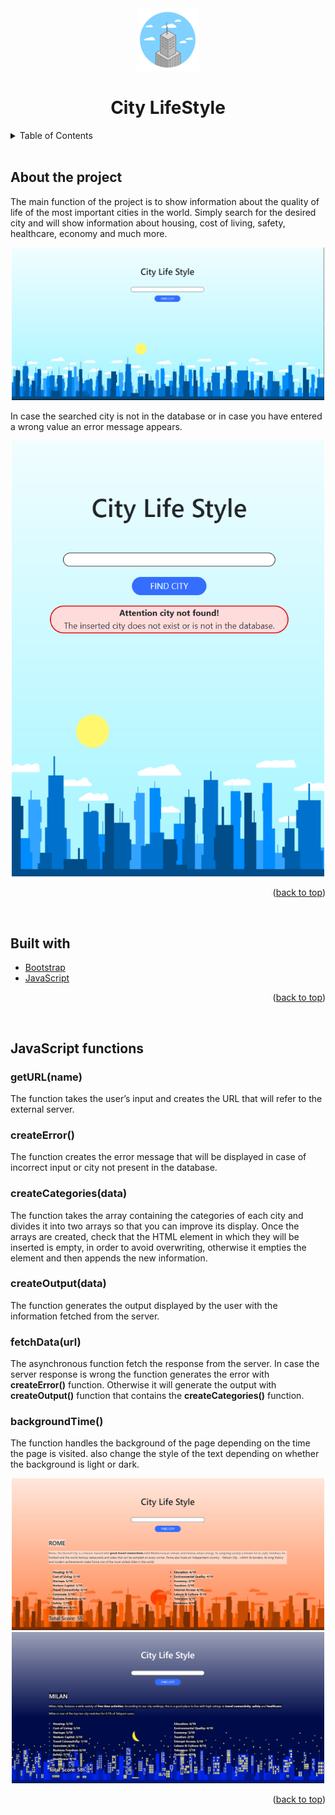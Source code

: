 <!-- Intestazione -->
<div align='center' id='top'>
<img src='./images/city-logo.png' alt='The Infinite Counter Logo' width = '100' height = '100'>
<h1>City LifeStyle</h1>
</div>

<!-- Sommario -->
<details>
  <summary>Table of Contents</summary>
  <ol>
    <li><a href="#about-the-project">About the project</a></li>
    <li><a href="#built-with">Built with</a></li>
    <li><a href="#javascript-functions">JavaScript functions</a>
      <ul>
        <li><a href="#URL">getURL(name)</a></li>
        <li><a href="#error">createError()</a></li>
        <li><a href="#cats">createCategories(data)</a></li>
        <li><a href="#output">createOutput(data)</a></li>
        <li><a href="#fetch">fetchData(url)</a></li>
        <li><a href="#time">backgroundTime()</a></li>
      </ul>
    </li>
  </ol>
</details>
<br>

<!-- Informazioni sul progetto -->
## About the project
<p>The main function of the project is to show information about the quality of life of the most important cities in the world. Simply search for the desired city and will show information about housing, cost of living, safety, healthcare, economy and much more.</p>
<div align='center'>
<img src='./images/README/README_image1.png' alt='Initial Page' width = '500'>
</div>
<p>In case the searched city is not in the database or in case you have entered a wrong value an error message appears.</p>
<div align='center'>
<img src='./images/README/README_image3.png' alt='Error Message' width = '500'>
</div>
<p align="right">(<a href="#top">back to top</a>)</p>
<br>

<!-- Coustruito con -->
## Built with
* [Bootstrap](https://getbootstrap.com)
* [JavaScript](https://www.javascript.com/)
<p align="right">(<a href="#top">back to top</a>)</p>
<br>

<!-- Componenti JavaScript -->
## JavaScript functions
### getURL(name)
<p>The function takes the user’s input and creates the URL that will refer to the external server.</p>

### createError()
<p>The function creates the error message that will be displayed in case of incorrect input or city not present in the database.</p>

### createCategories(data)
<p>The function takes the array containing the categories of each city and divides it into two arrays so that you can improve its display. Once the arrays are created, check that the HTML element in which they will be inserted is empty, in order to avoid overwriting, otherwise it empties the element and then appends the new information.</p>

### createOutput(data)
<p>The function generates the output displayed by the user with the information fetched from the server.</p>

### fetchData(url)
<p>The asynchronous function fetch the response from the server. In case the server response is wrong the function generates the error with <strong>createError()</strong> function. Otherwise it will generate the output with <strong>createOutput()</strong> function that contains the <strong>createCategories()</strong> function.</p>

### backgroundTime()
<p>The function handles the background of the page depending on the time the page is visited. also change the style of the text depending on whether the background is light or dark.</p>
<div align='center'>
<img src='./images/README/README_image2.png' alt='Afternoon Page' width = '500'>
</div>
<div align='center'>
<img src='./images/README/README_image4.png' alt='Evening Page' width = '500'>
</div>
<p align="right">(<a href="#top">back to top</a>)</p>
